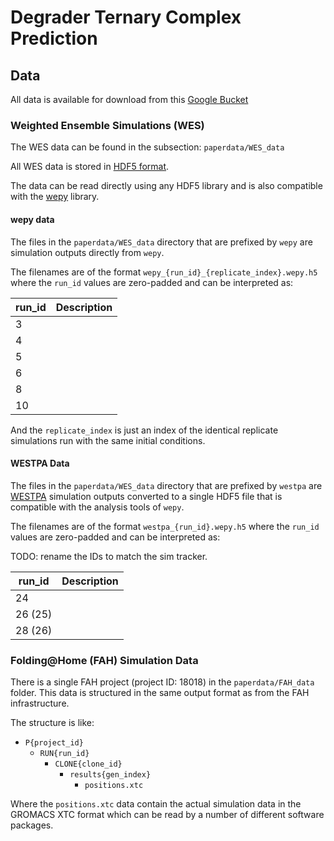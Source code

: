 
# Degrader Ternary Complex Prediction

## Data

All data is available for download from this [Google Bucket](https://console.cloud.google.com/storage/browser/paperdata)


### Weighted Ensemble Simulations (WES)

The WES data can be found in the subsection: `paperdata/WES_data`

All WES data is stored in [HDF5 format](https://www.hdfgroup.org/solutions/hdf5). 

The data can be read directly using any HDF5 library and is also
compatible with the [wepy](https://github.com/ADicksonLab/wepy)
library.

#### wepy data

The files in the `paperdata/WES_data` directory that are prefixed by
`wepy` are simulation outputs directly from `wepy`.

The filenames are of the format
`wepy_{run_id}_{replicate_index}.wepy.h5` where the `run_id` values
are zero-padded and can be interpreted as:

| run_id | Description |
|--------|-------------|
|      3 |             |
|      4 |             |
|      5 |             |
|      6 |             |
|      8 |             |
|     10 |             |

And the `replicate_index` is just an index of the identical replicate
simulations run with the same initial conditions.

#### WESTPA Data

The files in the `paperdata/WES_data` directory that are prefixed by
`westpa` are [WESTPA](https://github.com/westpa/westpa) simulation
outputs converted to a single HDF5 file that is compatible with the
analysis tools of `wepy`.

The filenames are of the format `westpa_{run_id}.wepy.h5` where the
`run_id` values are zero-padded and can be interpreted as:

TODO: rename the IDs to match the sim tracker.

| run_id  | Description |
|---------|-------------|
| 24      |             |
| 26 (25) |             |
| 28 (26) |             |


### Folding@Home (FAH) Simulation Data

There is a single FAH project (project ID: 18018) in the
`paperdata/FAH_data` folder. This data is structured in the same
output format as from the FAH infrastructure.

The structure is like:

- `P{project_id}`
  - `RUN{run_id}`
    - `CLONE{clone_id}`
      - `results{gen_index}`
        - `positions.xtc`
        
Where the `positions.xtc` data contain the actual simulation data in
the GROMACS XTC format which can be read by a number of different
software packages.
